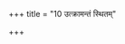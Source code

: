 +++
title = "10 उत्क्रामन्तं स्थितम्"

+++
<div class="js_include" url="../11_yatanto_yoginashc.md"  newLevelForH1="2" includeTitle="false"> </div>  
